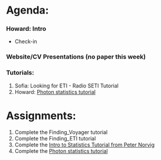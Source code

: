 # Agenda:

### Howard: Intro
- Check-in

### Website/CV Presentations (no paper this week)
    
### Tutorials:
1. Sofia: Looking for ETI - Radio SETI Tutorial
2. Howard: [Photon statistics tutorial](photon_stats_tutorial.ipynb)

# Assignments:
1. Complete the Finding_Voyager tutorial
2. Complete the Finding_ETI tutorial
3. Complete the [Intro to Statistics Tutorial from Peter Norvig](https://nbviewer.jupyter.org/url/norvig.com/ipython/Probability.ipynb)
4. Complete the [Photon statistics tutorial](photon_stats_tutorial.ipynb)
